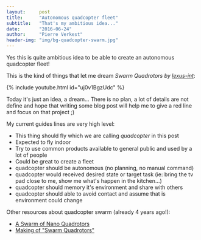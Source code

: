 ```yaml
---
layout:     post
title:      "Autonomous quadcopter fleet"
subtitle:   "That's my ambitious idea..."
date:       "2016-06-24"
author:     "Pierre Verkest"
header-img: "img/bg-quadcopter-swarm.jpg"
---
```


Yes this is quite ambitious idea to be able to create an autonomous
quadcopter fleet!

This is the kind of things that let me dream *Swarm Quadrotors by
[lexus-int](http://www.lexus-int.com/amazinginmotion/)*:

{% include youtube.html id="uj0v1BgzUdc" %}

Today it's just an idea, a dream... There is no plan, a lot of details
are not define and hope that writing some blog post will help me to give
a red line and focus on that project ;)

My current guides lines are very high level:

* This thing should fly which we are calling *quadcopter* in this post
* Expected to fly indoor
* Try to use common products available to general public and used by a
  lot of people
* Could be great to create a fleet
* quadcopter should be autonomous (no planning, no manual command)
* quadcopter would received desired state or target task (ie: bring the
  tv pad close to me, show me what's happen in the kitchen...)
* quadcopter should memory it's environment and share with others
* quadcopter should able to avoid contact and assume that is environment
  could change

Other resources about quadcopter swarm (already 4 years ago!):
* [A Swarm of Nano Quadrotors](https://youtu.be/YQIMGV5vtd4)
* [Making of "Swarm Quadrotors"](https://youtu.be/M1ShuAEIfGw)
